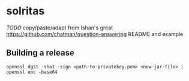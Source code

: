 # solritas

*TODO* copy/paste/adapt from Ishan's great https://github.com/chatman/question-answering README and example

## Building a release

    openssl dgst -sha1 -sign <path-to-privatekey.pem> <new-jar-file> | openssl enc -base64
